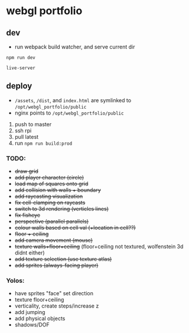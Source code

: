 # webgl portfolio

## dev

- run webpack build watcher, and serve current dir

`npm run dev`

`live-server`

## deploy

- `/assets`, `/dist`, and `index.html` are symlinked to `/opt/webgl_portfolio/public`
- nginx points to `/opt/webgl_portfolio/public`

1. push to master
2. ssh rpi
3. pull latest
4. run `npm run build:prod`

### TODO:

- ~~draw grid~~
- ~~add player character (circle)~~
- ~~load map of squares onto grid~~
- ~~add collision with walls + boundary~~
- ~~add raycasting visualization~~
- ~~fix cell-clamping on raycasts~~
- ~~switch to 3d rendering (verticles lines)~~
- ~~fix fisheye~~
- ~~perspective (parallel parallels)~~
- ~~colour walls based on cell val (+location in cell??)~~
- ~~floor + ceiling~~
- ~~add camera movement (mouse)~~
- ~~texture walls+floor+ceiling~~ (floor+ceiling not textured, wolfenstein 3d didnt either)
- ~~add texture selection (use texture atlas)~~
- ~~add sprites (always-facing player)~~

### Yolos:

- have sprites "face" set direction
- texture floor+ceiling
- verticality, create steps/increase z
- add jumping
- add physical objects
- shadows/DOF
